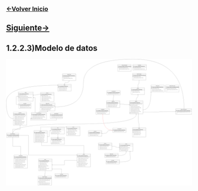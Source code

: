 ### [<-Volver Inicio](README.md)
## [Siguiente->](1.2.3.1.md)
## 1.2.2.3)Modelo de datos
![](1.2.2.3.img.png)